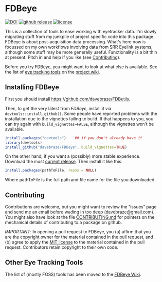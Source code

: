 FDBeye
====
[![DOI](https://zenodo.org/badge/38009047.svg)](https://zenodo.org/badge/latestdoi/38009047)
[![github release](https://img.shields.io/github/release/davebraze/FDBeye.svg?label=current+release)](https://github.com/davebraze/FDBeye/releases)
[![license](https://img.shields.io/badge/license-MIT-green.svg)](LICENSE)

This is a collection of tools to ease working with eyetracker
data. I'm slowly migrating stuff from my junkpile of project specific
code into this package. FDBeye is about post-acquisition data
processing. What's here now is focussed on my own workflows involving
data from SRR Eyelink systems, although some stuff may be more
generally useful. Functionality is a bit thin at present. Pitch in and
help if you like (see [Contributing](#contributing)).

Before you try FDBeye, you might want to look at what else is
available. See the list of
[eye tracking tools](https://github.com/davebraze/FDBeye/wiki/Researcher-Contributed-Eye-Tracking-Tools)
on the [project wiki](https://github.com/davebraze/FDBeye/wiki).

Installing FDBeye
-----------------
First you should install <https://github.com/davebraze/FDButils>.

Then, to get the very latest from *FDBeye*, install it via
`devtools::install_github()`. Some people have reported problems with
the installation due to the vignettes failing to build. If that
happens to you, you can try again with `build_vignettes=FALSE`,
although the vignettes won't be available.

```R
install.packages("devtools")    ## if you don't already have it
library(devtools)
install_github("davebraze/FDBeye", build_vignettes=TRUE)
```

On the other hand, if you want a (possibly) more stable
experience. Download the most
[current release](https://github.com/davebraze/FDBeye/releases). Then
install it like this:

```R
install.packages(pathToFile, repos = NULL)
```

Where pathToFile is the full path and file name for the file you
downloaded.

Contributing
------------

Contributions are welcome, but you might want to review the "issues"
page and send me an email before wading in too deep
(<davebraze@gmail.com>). You might also have look at the file
[CONTRIBUTING.md](CONTRIBUTING.md) for pointers on the mechanical details of
contributing to a package on github.

_IMPORTANT_: In opening a pull request to FDBeye, you (a) affirm that
you are the copyright owner for the material contained in the pull
request, and (b) agree to apply the
[MIT license](https://opensource.org/licenses/MIT) to the material
contained in the pull request. Contributors retain copyright to their
own code.

Other Eye Tracking Tools
------------------------

The list of (mostly FOSS) tools has been moved to the
[FDBeye Wiki](https://github.com/davebraze/FDBeye/wiki).
